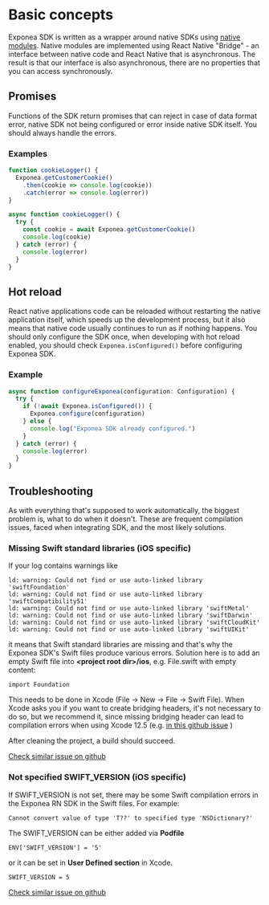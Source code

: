# Basic concepts
Exponea SDK is written as a wrapper around native SDKs using [native modules](https://reactnative.dev/docs/native-modules-setup). Native modules are implemented using React Native "Bridge" - an interface between native code and React Native that is asynchronous. The result is that our interface is also asynchronous, there are no properties that you can access synchronously.

## Promises
Functions of the SDK return promises that can reject in case of data format error, native SDK not being configured or error inside native SDK itself. You should always handle the errors.

### Examples
``` javascript
function cookieLogger() {
  Exponea.getCustomerCookie()
    .then(cookie => console.log(cookie))
    .catch(error => console.log(error))
}
```

``` javascript
async function cookieLogger() {
  try {
    const cookie = await Exponea.getCustomerCookie()
    console.log(cookie)
  } catch (error) {
    console.log(error)
  }
}
```

## Hot reload
React native applications code can be reloaded without restarting the native application itself, which speeds up the development process, but it also means that native code usually continues to run as if nothing happens. You should only configure the SDK once, when developing with hot reload enabled, you should check `Exponea.isConfigured()` before configuring Exponea SDK.

### Example
``` javascript
async function configureExponea(configuration: Configuration) {
  try {
    if (!await Exponea.isConfigured()) {
      Exponea.configure(configuration)
    } else {
      console.log("Exponea SDK already configured.")
    }
  } catch (error) {
    console.log(error)
  }
}
```

## Troubleshooting
As with everything that's supposed to work automatically, the biggest problem is, what to do when it doesn't.
These are frequent compilation issues, faced when integrating SDK, and the most likely solutions.

### Missing Swift standard libraries (iOS specific)
If your log contains warnings like

``` 
ld: warning: Could not find or use auto-linked library 'swiftFoundation'
ld: warning: Could not find or use auto-linked library 'swiftCompatibility51'
ld: warning: Could not find or use auto-linked library 'swiftMetal'
ld: warning: Could not find or use auto-linked library 'swiftDarwin'
ld: warning: Could not find or use auto-linked library 'swiftCloudKit'
ld: warning: Could not find or use auto-linked library 'swiftUIKit'
```

it means that Swift standard libraries are missing and that's why the Exponea SDK's Swift files produce various errors.
Solution here is to add an empty Swift file into **\<project root dir\>/ios**, e.g. File.swift with empty content:

`import Foundation`

This needs to be done in Xcode (File -> New -> File -> Swift File). 
When Xcode asks you if you want to create bridging headers, it's not necessary to do so, but we recommend it,
since missing bridging header can lead to compilation errors when using Xcode 12.5 (e.g. [in this github issue](https://github.com/exponea/exponea-react-native-sdk/issues/19) )

After cleaning the project, a build should succeed.

[Check similar issue on github](https://github.com/exponea/exponea-react-native-sdk/issues/12)

###  Not specified SWIFT_VERSION (iOS specific)
If SWIFT_VERSION is not set, there may be some Swift compilation errors in the Exponea RN SDK in the Swift files.
For example:

`Cannot convert value of type 'T??' to specified type 'NSDictionary?'`

The SWIFT_VERSION can be either added via **Podfile**

`ENV['SWIFT_VERSION'] = '5'`

or it can be set in **User Defined section** in Xcode.

`SWIFT_VERSION = 5`

[Check similar issue on github](https://github.com/exponea/exponea-react-native-sdk/issues/12)
